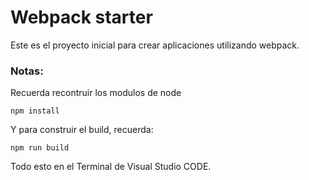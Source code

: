 # Webpack starter

Este es el proyecto inicial para crear aplicaciones utilizando
webpack.

### Notas:
Recuerda recontruir los modulos de node
```
npm install
```

Y para construir el build, recuerda:
```
npm run build
````
Todo esto en el Terminal de Visual Studio CODE.

